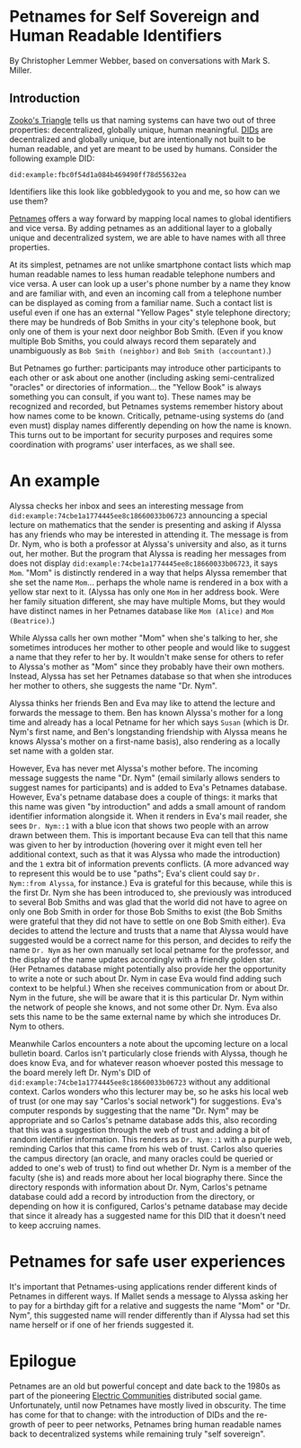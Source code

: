 # Petnames for Self Sovereign and Human Readable Identifiers

By Christopher Lemmer Webber, based on conversations with Mark S. Miller.

## Introduction

[Zooko's Triangle](https://en.wikipedia.org/wiki/Zooko%27s_triangle)
tells us that naming systems can have two out of three properties:
decentralized, globally unique, human meaningful.
[DIDs](https://w3c-ccg.github.io/did-spec/) are decentralized and
globally unique, but are intentionally not built to be human readable,
and yet are meant to be used by humans.
Consider the following example DID:

    did:example:fbc0f54d1a084b469490ff78d55632ea

Identifiers like this look like gobbledygook to you and me, so how can
we use them?

[Petnames](http://www.skyhunter.com/marcs/petnames/IntroPetNames.html)
offers a way forward by mapping local names to global identifiers and
vice versa.
By adding petnames as an additional layer to a globally unique and
decentralized system, we are able to have names with all three
properties.

At its simplest, petnames are not unlike smartphone contact lists
which map human readable names to less human readable telephone
numbers and vice versa.
A user can look up a user's phone number by a name they know and
are familiar with, and even an incoming call from a telephone number
can be displayed as coming from a familiar name.
Such a contact list is useful even if one has an external "Yellow
Pages" style telephone directory; there may be hundreds of Bob Smiths
in your city's telephone book, but only one of them is your next door
neighbor Bob Smith.
(Even if you know multiple Bob Smiths, you could always record them
separately and unambiguously as `Bob Smith (neighbor)` and
`Bob Smith (accountant)`.)

But Petnames go further: participants may introduce other participants
to each other or ask about one another (including asking
semi-centralized "oracles" or directories of information...  the
"Yellow Book" is always something you can consult, if you want to).
These names may be recognized and recorded, but Petnames systems
remember history about how names come to be known.
Critically, petname-using systems do (and even must) display names
differently depending on how the name is known.
This turns out to be important for security purposes and requires some
coordination with programs' user interfaces, as we shall see.

# An example

Alyssa checks her inbox and sees an interesting message from
`did:example:74cbe1a1774445ee8c18660033b06723` announcing a special
lecture on mathematics that the sender is presenting and asking if
Alyssa has any friends who may be interested in attending it.
The message is from Dr. Nym, who is both a professor at Alyssa's
university and also, as it turns out, her mother.
But the program that Alyssa is reading her messages from does not
display `did:example:74cbe1a1774445ee8c18660033b06723`, it says
`Mom`.
"Mom" is distinctly rendered in a way that helps Alyssa remember that
she set the name `Mom`... perhaps the whole name is rendered in a
box with a yellow star next to it.
(Alyssa has only one `Mom` in her address book.
Were her family situation different, she may have multiple Moms, but
they would have distinct names in her Petnames database like
`Mom (Alice)` and `Mom (Beatrice)`.)

While Alyssa calls her own mother "Mom" when she's talking to her, she
sometimes introduces her mother to other people and would like to
suggest a name that they refer to her by.
It wouldn't make sense for others to refer to Alyssa's mother as "Mom"
since they probably have their own mothers.
Instead, Alyssa has set her Petnames database so that when she
introduces her mother to others, she suggests the name "Dr. Nym".

Alyssa thinks her friends Ben and Eva may like to
attend the lecture and forwards the message to them.
Ben has known Alyssa's mother for a long time and already has a local
Petname for her which says `Susan` (which is Dr. Nym's first name, and
Ben's longstanding friendship with Alyssa means he knows Alyssa's
mother on a first-name basis), also rendering as a locally set name
with a golden star.

However, Eva has never met Alyssa's mother before.
The incoming message suggests the name "Dr. Nym" (email similarly
allows senders to suggest names for participants) and is
added to Eva's Petnames database.
However, Eva's petname database does a couple of things: it marks that
this name was given "by introduction" and adds a small amount of
random identifier information alongside it.
When it renders in Eva's mail reader, she sees
`Dr. Nym::1` with a blue icon that shows two people
with an arrow drawn between them.
This is important because Eva can tell that this name was given to her
by introduction (hovering over it might even tell her additional
context, such as that it was Alyssa who made the introduction) and the
`1` extra bit of information prevents conflicts.
(A more advanced way to represent this would be to use "paths";
Eva's client could say `Dr. Nym::from Alyssa`, for instance.)
Eva is grateful for this because, while this is the first Dr. Nym she
has been introduced to, she previously was introduced to several Bob
Smiths and was glad that the world did not have to agree on only one
Bob Smith in order for those Bob Smiths to exist (the Bob Smiths were
grateful that they did not have to settle on one Bob Smith either).
Eva decides to attend the lecture and trusts that a name that Alyssa
would have suggested would be a correct name for this person, and
decides to reify the name `Dr. Nym` as her own manually set
local petname for the professor, and the display of the name updates
accordingly with a friendly golden star.
(Her Petnames database might potentially also provide her the
opportunity to write a note or such about Dr. Nym in case Eva
would find adding such context to be helpful.)
When she receives communication from or about Dr. Nym in the
future, she will be aware that it is this particular Dr. Nym
within the network of people she knows, and not some other
Dr. Nym.
Eva also sets this name to be the same external name by which she
introduces Dr. Nym to others.

Meanwhile Carlos encounters a note about the upcoming lecture on a
local bulletin board.
Carlos isn't particularly close friends with Alyssa, though he does
know Eva, and for whatever reason whoever posted this message to the
board merely left Dr. Nym's DID of
`did:example:74cbe1a1774445ee8c18660033b06723`
without any additional context.
Carlos wonders who this lecturer may be, so he asks his local web of
trust (or one may say "Carlos's social network") for suggestions.
Eva's computer responds by suggesting that the name "Dr. Nym"
may be appropriate and so Carlos's petname database adds this, also
recording that this was a suggestion through the web of trust and
adding a bit of random identifier information.
This renders as `Dr. Nym::1` with a purple web, reminding
Carlos that this came from his web of trust.
Carlos also queries the campus directory (an oracle, and many oracles
could be queried or added to one's web of trust) to find out whether
Dr. Nym is a member of the faculty (she is) and reads more about
her local biography there.
Since the directory responds with information about Dr. Nym,
Carlos's petname database could add a record by introduction from the
directory, or depending on how it is configured, Carlos's petname
database may decide that since it already has a suggested name for
this DID that it doesn't need to keep accruing names.

# Petnames for safe user experiences

It's important that Petnames-using applications render different kinds
of Petnames in different ways.
If Mallet sends a message to Alyssa asking her to pay for a birthday
gift for a relative and suggests the name "Mom" or "Dr. Nym",
this suggested name will render differently than if Alyssa had set
this name herself or if one of her friends suggested it.

# Epilogue

Petnames are an old but powerful concept and date back to the 1980s as
part of the pioneering [Electric Communities](http://www.crockford.com/ec/)
distributed social game.
Unfortunately, until now Petnames have mostly lived in obscurity.
The time has come for that to change: with the introduction of DIDs
and the re-growth of peer to peer networks, Petnames bring human
readable names back to decentralized systems while remaining truly
"self sovereign".
